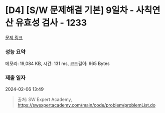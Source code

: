 # [D4] [S/W 문제해결 기본] 9일차 - 사칙연산 유효성 검사 - 1233 

[문제 링크](https://swexpertacademy.com/main/code/problem/problemDetail.do?contestProbId=AV141176AIwCFAYD) 

### 성능 요약

메모리: 19,084 KB, 시간: 131 ms, 코드길이: 965 Bytes

### 제출 일자

2024-02-06 13:49



> 출처: SW Expert Academy, https://swexpertacademy.com/main/code/problem/problemList.do